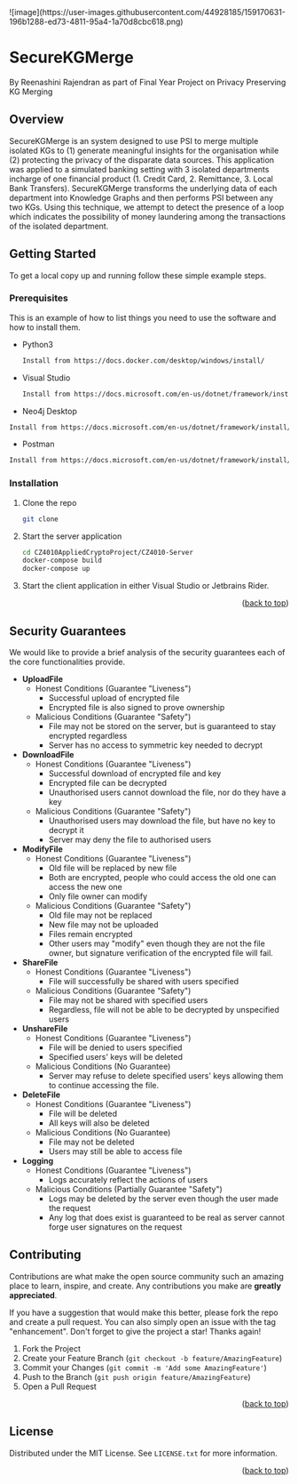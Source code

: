 <div id="top"></div>
<!-- PROJECT LOGO align="center" -->
![image](https://user-images.githubusercontent.com/44928185/159170631-196b1288-ed73-4811-95a4-1a70d8cbc618.png)

# SecureKGMerge

By Reenashini Rajendran 
as part of Final Year Project on Privacy Preserving KG Merging

<!-- Overview -->
## Overview
SecureKGMerge is an system designed to use PSI to merge multiple isolated KGs to (1) generate meaningful insights for the organisation while (2) protecting the privacy of the disparate data sources. 
This application was applied to a simulated banking setting with 3 isolated departments incharge of one financial product (1. Credit Card, 2. Remittance, 3. Local Bank Transfers). SecureKGMerge transforms the underlying data of each department into Knowledge Graphs
and then performs PSI between any two KGs. Using this technique, we attempt to detect the presence of a loop which indicates the possibility of money laundering among the transactions of the isolated department.  

<!-- GETTING STARTED -->
## Getting Started

To get a local copy up and running follow these simple example steps.

### Prerequisites

This is an example of how to list things you need to use the software and how to install them.
* Python3
  ```sh
  Install from https://docs.docker.com/desktop/windows/install/
  ```
* Visual Studio
  ```sh
  Install from https://docs.microsoft.com/en-us/dotnet/framework/install/guide-for-developers
  ```
 * Neo4j Desktop
  ```sh
  Install from https://docs.microsoft.com/en-us/dotnet/framework/install/guide-for-developers
  ```
 * Postman
  ```sh
  Install from https://docs.microsoft.com/en-us/dotnet/framework/install/guide-for-developers
  ``` 

### Installation

1. Clone the repo
   ```sh
   git clone 
   ```
2. Start the server application
   ```sh
   cd CZ4010AppliedCryptoProject/CZ4010-Server
   docker-compose build
   docker-compose up
   ```
3. Start the client application in either Visual Studio or Jetbrains Rider.

<p align="right">(<a href="#top">back to top</a>)</p>



<!-- SECURITY GUARANTEES -->
## Security Guarantees

We would like to provide a brief analysis of the security guarantees each of the core functionalities provide.

- **UploadFile**
    - Honest Conditions (Guarantee "Liveness")
        - Successful upload of encrypted file
        - Encrypted file is also signed to prove ownership
    - Malicious Conditions (Guarantee "Safety")
        - File may not be stored on the server, but is guaranteed to stay encrypted regardless
        - Server has no access to symmetric key needed to decrypt
- **DownloadFile**
    - Honest Conditions (Guarantee "Liveness")
        - Successful download of encrypted file and key
        - Encrypted file can be decrypted
        - Unauthorised users cannot download the file, nor do they have a key
    - Malicious Conditions (Guarantee "Safety")
        - Unauthorised users may download the file, but have no key to decrypt it
        - Server may deny the file to authorised users
- **ModifyFile**
    - Honest Conditions (Guarantee "Liveness")
        - Old file will be replaced by new file
        - Both are encrypted, people who could access the old one can access the new one
        - Only file owner can modify
    - Malicious Conditions (Guarantee "Safety")
        - Old file may not be replaced
        - New file may not be uploaded
        - Files remain encrypted
        - Other users may "modify" even though they are not the file owner, but signature verification of the encrypted file will fail.
- **ShareFile**
    - Honest Conditions (Guarantee "Liveness")
        - File will successfully be shared with users specified
    - Malicious Conditions (Guarantee "Safety")
        - File may not be shared with specified users
        - Regardless, file will not be able to be decrypted by unspecified users
- **UnshareFile**
    - Honest Conditions (Guarantee "Liveness")
        - File will be denied to users specified
        - Specified users' keys will be deleted
    - Malicious Conditions (No Guarantee)
        - Server may refuse to delete specified users' keys allowing them to continue accessing the file.
- **DeleteFile**
    - Honest Conditions (Guarantee "Liveness")
        - File will be deleted
        - All keys will also be deleted
    - Malicious Conditions (No Guarantee)
        - File may not be deleted
        - Users may still be able to access file
- **Logging**
    - Honest Conditions (Guarantee "Liveness")
        - Logs accurately reflect the actions of users
    - Malicious Conditions (Partially Guarantee "Safety")
        - Logs may be deleted by the server even though the user made the request
        - Any log that does exist is guaranteed to be real as server cannot forge user signatures on the request

<!-- CONTRIBUTING -->
## Contributing

Contributions are what make the open source community such an amazing place to learn, inspire, and create. Any contributions you make are **greatly appreciated**.

If you have a suggestion that would make this better, please fork the repo and create a pull request. You can also simply open an issue with the tag "enhancement".
Don't forget to give the project a star! Thanks again!

1. Fork the Project
2. Create your Feature Branch (`git checkout -b feature/AmazingFeature`)
3. Commit your Changes (`git commit -m 'Add some AmazingFeature'`)
4. Push to the Branch (`git push origin feature/AmazingFeature`)
5. Open a Pull Request

<p align="right">(<a href="#top">back to top</a>)</p>



<!-- LICENSE -->
## License

Distributed under the MIT License. See `LICENSE.txt` for more information.

<p align="right">(<a href="#top">back to top</a>)</p>

